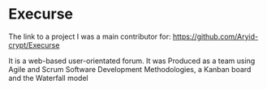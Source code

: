 # Execurse
The link to a project I was a main contributor for:
https://github.com/Aryid-crypt/Execurse

It is a web-based user-orientated forum.
It was Produced as a team using Agile and Scrum Software Development Methodologies, a Kanban board and the Waterfall model
